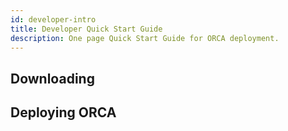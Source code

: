 ```yaml
---
id: developer-intro
title: Developer Quick Start Guide
description: One page Quick Start Guide for ORCA deployment.
---
```

## Downloading
## Deploying ORCA
